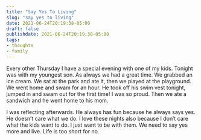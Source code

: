 ```yaml
---
title: "Say Yes To Living"
slug: "say yes to living"
date: 2021-06-24T20:19:38-05:00
draft: false
publishdate: 2021-06-24T20:19:38-05:00
tags:
- thoughts
- family
---
```


Every other Thursday I have a special evening with one of my kids. Tonight was with my youngest son. As always we had a great time. We grabbed an ice cream. We sat at the park and ate it, then we played at the playground. We went home and swam for an hour. He took off his swim vest tonight, jumped in and swam out for the first time! I was so proud. Then we ate a sandwich and he went home to his mom.

I was reflecting afterwards. He always has fun because he always says yes. He doesn’t care what we do. I love these nights also because I don’t care what the kids want to do. I just want to be with them. We need to say yes more and live. Life is too short for no.<!--more-->
